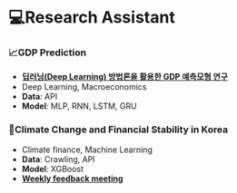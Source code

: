 <h1> 💻Research Assistant </h1>

<p>
  <h3> 📈GDP Prediction </h3>
    
  - <a href="https://sites.google.com/view/pjh3479/research-areas?authuser=0"><b>딥러닝(Deep Learning) 방법론을 활용한 GDP 예측모형 연구</b></a>
  - Deep Learning, Macroeconomics
  - <b>Data</b>: API
  - <b>Model</b>: MLP, RNN, LSTM, GRU 
</p>
 
 
 
 <p>
   <h3> 🌳Climate Change and Financial Stability in Korea </h3>

   - Climate finance, Machine Learning
   - <b>Data</b>: Crawling, API
   - <b>Model</b>: XGBoost
   - <a href="https://github.com/tb000330/Research_Assistant/tree/main/Climate%20finance/Weekly%20feedback%20meeting"><b> Weekly feedback meeting </b></a>

</p>
